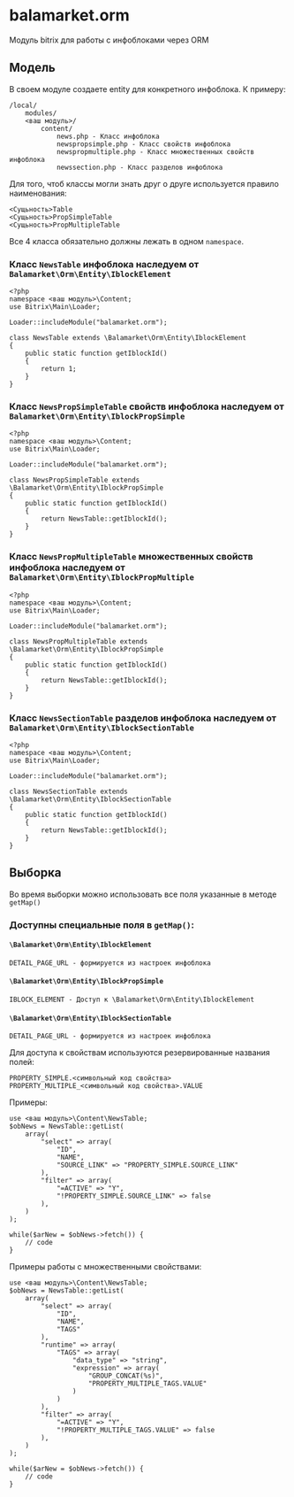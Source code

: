 # balamarket.orm
Модуль bitrix для работы с инфоблоками через ORM
## Модель
В своем модуле создаете entity для конкретного инфоблока.
К примеру:

    /local/
        modules/
        <ваш модуль>/
            content/
                news.php - Класс инфоблока
                newspropsimple.php - Класс свойств инфоблока
                newspropmultiple.php - Класс множественных свойств инфоблока
                newssection.php - Класс разделов инфоблока

Для того, чтоб классы могли знать друг о друге используется правило наименования:
    
    <Сущьность>Table
    <Сущьность>PropSimpleTable
    <Сущьность>PropMultipleTable

Все 4 класса обязательно должны лежать в одном `namespace`.

### Класс `NewsTable` инфоблока наследуем от `Balamarket\Orm\Entity\IblockElement`

    <?php
    namespace <ваш модуль>\Content;
    use Bitrix\Main\Loader;
    
    Loader::includeModule("balamarket.orm");

    class NewsTable extends \Balamarket\Orm\Entity\IblockElement
    {
        public static function getIblockId()
        {
            return 1;
        }
    }


### Класс `NewsPropSimpleTable` свойств инфоблока наследуем от `Balamarket\Orm\Entity\IblockPropSimple`

    <?php
    namespace <ваш модуль>\Content;
    use Bitrix\Main\Loader;
    
    Loader::includeModule("balamarket.orm");

    class NewsPropSimpleTable extends \Balamarket\Orm\Entity\IblockPropSimple
    {
        public static function getIblockId()
        {
            return NewsTable::getIblockId();
        }
    }

### Класс `NewsPropMultipleTable` множественных свойств инфоблока наследуем от `Balamarket\Orm\Entity\IblockPropMultiple`

    <?php
    namespace <ваш модуль>\Content;
    use Bitrix\Main\Loader;
    
    Loader::includeModule("balamarket.orm");

    class NewsPropMultipleTable extends \Balamarket\Orm\Entity\IblockPropSimple
    {
        public static function getIblockId()
        {
            return NewsTable::getIblockId();
        }
    }

### Класс `NewsSectionTable` разделов инфоблока наследуем от `Balamarket\Orm\Entity\IblockSectionTable`

    <?php
    namespace <ваш модуль>\Content;
    use Bitrix\Main\Loader;
    
    Loader::includeModule("balamarket.orm");

    class NewsSectionTable extends \Balamarket\Orm\Entity\IblockSectionTable
    {
        public static function getIblockId()
        {
            return NewsTable::getIblockId();
        }
    }


## Выборка
Во время выборки можно использовать все поля указанные в методе `getMap()`

### Доступны специальные поля в `getMap()`:
#### `\Balamarket\Orm\Entity\IblockElement`

    DETAIL_PAGE_URL - формируется из настроек инфоблока

#### `\Balamarket\Orm\Entity\IblockPropSimple`

    IBLOCK_ELEMENT - Доступ к \Balamarket\Orm\Entity\IblockElement

#### `\Balamarket\Orm\Entity\IblockSectionTable`

    DETAIL_PAGE_URL - формируется из настроек инфоблока

Для доступа к свойствам используются резервированные названия полей:

    PROPERTY_SIMPLE.<символьный код свойства>
    PROPERTY_MULTIPLE_<символьный код свойства>.VALUE

Примеры:

    use <ваш модуль>\Content\NewsTable;
    $obNews = NewsTable::getList(
        array(
            "select" => array(
                "ID",
                "NAME",
                "SOURCE_LINK" => "PROPERTY_SIMPLE.SOURCE_LINK"
            ),
            "filter" => array(
                "=ACTIVE" => "Y",
                "!PROPERTY_SIMPLE.SOURCE_LINK" => false
            ),
        )
    );
    
    while($arNew = $obNews->fetch()) {
        // code
    }
    
    
Примеры работы с множественными свойствами:

    use <ваш модуль>\Content\NewsTable;
    $obNews = NewsTable::getList(
        array(
            "select" => array(
                "ID",
                "NAME",
                "TAGS"
            ),
            "runtime" => array(
                "TAGS" => array(
                    "data_type" => "string",
                    "expression" => array(
                        "GROUP_CONCAT(%s)",
                        "PROPERTY_MULTIPLE_TAGS.VALUE"
                    )
                )
            ),
            "filter" => array(
                "=ACTIVE" => "Y",
                "!PROPERTY_MULTIPLE_TAGS.VALUE" => false
            ),
        )
    );
    
    while($arNew = $obNews->fetch()) {
        // code
    }